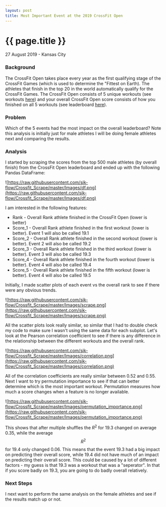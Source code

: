 ```yaml
---
layout: post
title: Most Important Event at the 2019 CrossFit Open
---
```


{{ page.title }}
================

<p class="meta">27 August 2019 - Kansas City</p>

### Background

The CrossFit Open takes place every year as the first qualifying stage of the CrossFit Games (which is used to determine the "Fittest on Earth).  The athletes that finish in the top 20 in the world automatically qualify for the CrossFit Games.  The CrossFit Open consists of 5 unique workouts (see workouts [here](https://games.crossfit.com/workouts/open/2019)) and your overall CrossFit Open score consists of how you finished on all 5 workouts (see leaderboard [here](https://games.crossfit.com/leaderboard/open/2019?view=0&division=1&scaled=0&sort=0)).

### Problem
Which of the 5 events had the most impact on the overall leaderboard? Note this analysis is initially just for male athletes I will be doing female athletes next and comparing the results.   

### Analysis 

I started by scraping the scores from the top 500 male athletes (by overall finish) from the CrossFit Open leaderboard and ended up with the following Pandas DataFrame: 

![https://raw.githubusercontent.com/sik-flow/Crossfit_Scrape/master/Images/df.png](https://raw.githubusercontent.com/sik-flow/Crossfit_Scrape/master/Images/df.png)

I am interested in the following features: 
- Rank - Overall Rank athlete finished in the CrossFit Open (lower is better)
- Score_1 - Overall Rank athlete finished in the first workout (lower is better).  Event 1 will also be called 19.1
- Score_2 - Overall Rank athlete finished in the second workout (lower is better).  Event 2 will also be called 19.2
- Score_3 - Overall Rank athlete finished in the third workout (lower is better).  Event 3 will also be called 19.3
- Score_4 - Overall Rank athlete finished in the fourth workout (lower is better).  Event 4 will also be called 19.4
- Score_5 - Overall Rank athlete finished in the fifth workout (lower is better).  Event 4 will also be called 19.5

Initially, I made scatter plots of each event vs the overall rank to see if there were any obvious trends.  

![https://raw.githubusercontent.com/sik-flow/Crossfit_Scrape/master/Images/scrape.png](https://raw.githubusercontent.com/sik-flow/Crossfit_Scrape/master/Images/scrape.png)

All the scatter plots look really similar, so similar that I had to double check my code to make sure I wasn't using the same data for each subplot.  Let's look at the Pearson correlation coefficient to see if there is any difference in the relationship between the different workouts and the overall rank. 

![https://raw.githubusercontent.com/sik-flow/Crossfit_Scrape/master/Images/correlation.png](https://raw.githubusercontent.com/sik-flow/Crossfit_Scrape/master/Images/correlation.png)

All of the correlation coefficients are really similar between 0.52 and 0.55.  Next I want to try permutation importance to see if that can better determine which is the most important workout.  Permutation measures how much a score changes when a feature is no longer available.  

![https://raw.githubusercontent.com/sik-flow/Crossfit_Scrape/master/Images/permutation_importance.png](https://raw.githubusercontent.com/sik-flow/Crossfit_Scrape/master/Images/permutation_importance.png)

This shows that after multiple shuffles the $R^2$ for 19.3 changed on average 0.35, while the average $$R^2$$ for 19.4 only changed 0.06.  This means that the event 19.3 had a big impact on predicting their overall score, while 19.4 did not have much of an impact on predicting their overall score.  This could be caused by a lot of different factors - my guess is that 19.3 was a workout that was a "seperator".  In that if you score badly on 19.3, you are going to do badly overall relatively. 

### Next Steps

I next want to perform the same analysis on the female athletes and see if the results match up or not.  
